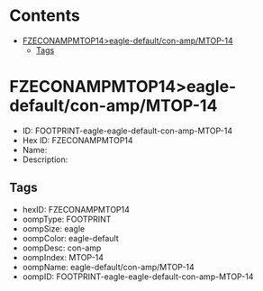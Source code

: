 



Contents
========

* [FZECONAMPMTOP14>eagle-default/con-amp/MTOP-14](#fzeconampmtop14eagle-defaultcon-ampmtop-14)
	* [Tags](#tags)

# FZECONAMPMTOP14>eagle-default/con-amp/MTOP-14

- ID: FOOTPRINT-eagle-eagle-default-con-amp-MTOP-14
- Hex ID: FZECONAMPMTOP14
- Name: 
- Description: 

## Tags

- hexID: FZECONAMPMTOP14
- oompType: FOOTPRINT
- oompSize: eagle
- oompColor: eagle-default
- oompDesc: con-amp
- oompIndex: MTOP-14
- oompName: eagle-default/con-amp/MTOP-14
- oompID: FOOTPRINT-eagle-eagle-default-con-amp-MTOP-14
